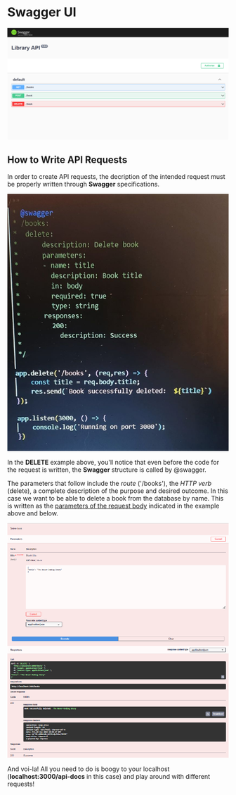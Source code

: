# Swagger UI

![image](swag.png)

## How to Write API Requests


In order to create API requests, the decription of the intended request must be properly written through <b>Swagger</b> specifications.

![image](code.jpg)

In the <b>DELETE</b> example above, you'll notice that even before the code for the request is written, the <b>Swagger</b> structure is called by @swagger. 

The parameters that follow include the <i>route</i> ('/books'), the <i>HTTP verb</i> (delete), a complete description of the purpose and desired outcome. In this case we want to be able to delete a book from the database by name. This is written as the <u>parameters of the request body</u> indicated in the example above and below. 

![image](delete.png)

And voi-la! All you need to do is boogy to your localhost (<b>localhost:3000/api-docs</b> in this case) and play around with different requests!
